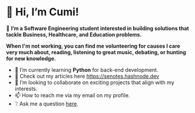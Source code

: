 # 👋 Hi, I’m Cumi! 
👀 **I’m a Software Engineering student interested in building solutions that tackle Business, Healthcare, and Education problems.**

**When I'm not working, you can find me volunteering for causes I care very much about, reading, listening to great music, debating, or hunting for new knowledge.**
- 🌱 I’m currently learning **Python** for back-end development.
- 📝 Check out my articles here <https://senotes.hashnode.dev>
- 💞️ I’m looking to collaborate on exciting projects that align with my interests.
- 📫 How to reach me via my email on my profile. 
- ❔ Ask me a question [here](https://github.com/CtripleU/CtripleU/pulls?q=is%3Apr+is%3Aopen).

<!---
CtripleU/CtripleU is a ✨ special ✨ repository because its `README.md` (this file) appears on your GitHub profile.
You can click the Preview link to take a look at your changes.
--->
